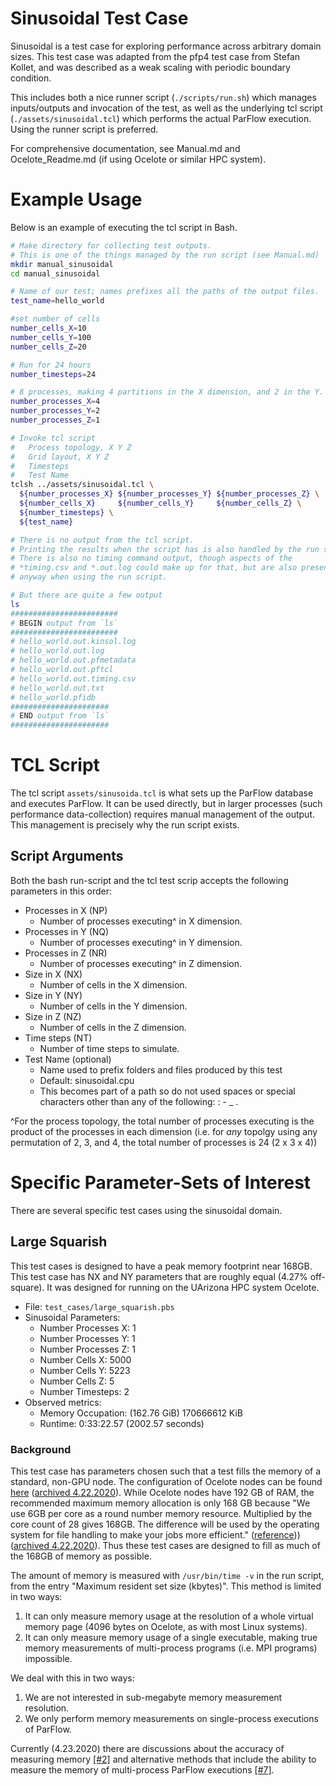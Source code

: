 # Sinusoidal Test Case
Sinusoidal is a test case for exploring performance across arbitrary
domain sizes.
This test case was adapted from the pfp4 test case from Stefan Kollet, and
was described as a weak scaling with periodic boundary condition.

This includes both a nice runner script (`./scripts/run.sh`) which manages inputs/outputs and invocation of the test, as well as the underlying tcl script (`./assets/sinusoidal.tcl`) which performs the actual ParFlow execution.
Using the runner script is preferred.

For comprehensive documentation, see Manual.md and Ocelote_Readme.md (if using Ocelote or similar HPC system).

# Example Usage
Below is an example of executing the tcl script in Bash.
```bash
# Make directory for collecting test outputs.
# This is one of the things managed by the run script (see Manual.md)
mkdir manual_sinusoidal
cd manual_sinusoidal

# Name of our test; names prefixes all the paths of the output files.
test_name=hello_world

#set number of cells
number_cells_X=10
number_cells_Y=100
number_cells_Z=20

# Run for 24 hours
number_timesteps=24

# 8 processes, making 4 partitions in the X dimension, and 2 in the Y.
number_processes_X=4
number_processes_Y=2
number_processes_Z=1

# Invoke tcl script
#   Process topology, X Y Z
#   Grid layout, X Y Z
#   Timesteps
#   Test Name
tclsh ../assets/sinusoidal.tcl \
  ${number_processes_X} ${number_processes_Y} ${number_processes_Z} \
  ${number_cells_X}     ${number_cells_Y}     ${number_cells_Z} \
  ${number_timesteps} \
  ${test_name}

# There is no output from the tcl script.
# Printing the results when the script has is also handled by the run script (see Manual.md)
# There is also no timing command output, though aspects of the
# *timing.csv and *.out.log could make up for that, but are also present
# anyway when using the run script.

# But there are quite a few output
ls
########################
# BEGIN output from `ls`
########################
# hello_world.out.kinsol.log
# hello_world.out.log
# hello_world.out.pfmetadata
# hello_world.out.pftcl
# hello_world.out.timing.csv
# hello_world.out.txt
# hello_world.pfidb
######################
# END output from `ls`
######################

```

# TCL Script
The tcl script `assets/sinusoida.tcl` is what sets up the ParFlow database and executes ParFlow.
It can be used directly, but in larger processes (such performance data-collection) requires manual management of the output.
This management is precisely why the run script exists.

## Script Arguments
Both the bash run-script and the tcl test scrip accepts the following parameters in this order:
+ Processes in X (NP)
  - Number of processes executing^ in X dimension.
+ Processes in Y (NQ)
  - Number of processes executing^ in Y dimension.
+ Processes in Z (NR)
  - Number of processes executing^ in Z dimension.
+ Size in X (NX)
  - Number of cells in the X dimension.
+ Size in Y (NY)
  - Number of cells in the Y dimension.
+ Size in Z (NZ)
  - Number of cells in the Z dimension.
+ Time steps (NT)
  - Number of time steps to simulate.
+ Test Name (optional)
  - Name used to prefix folders and files produced by this test
  - Default: sinusoidal.cpu
  - This becomes part of a path so do not used spaces or special characters other than any of the following: : - _ .

^For the process topology, the total number of processes executing is the
product of the processes in each dimension (i.e. for *any* topolgy using any permutation of 2, 3, and 4, the total number of processes is 24 (2 x 3 x 4))

# Specific Parameter-Sets of Interest
There are several specific test cases using the sinusoidal domain.

## Large Squarish
This test cases is designed to have a peak memory footprint near 168GB.
This test case has NX and NY parameters that are roughly equal (4.27% off-square).
It was designed for running on the UArizona HPC system Ocelote.

* File: `test_cases/large_squarish.pbs`
* Sinusoidal Parameters:
  + Number Processes X: 1
  + Number Processes Y: 1
  + Number Processes Z: 1
  + Number Cells X: 5000
  + Number Cells Y: 5223
  + Number Cells Z: 5
  + Number Timesteps: 2
* Observed metrics:
  + Memory Occupation: (162.76 GiB) 170666612 KiB
  + Runtime:  0:33:22.57 (2002.57 seconds)


### Background
This test case has parameters chosen such that a test fills the memory of a standard, non-GPU node.
The configuration of Ocelote nodes can be found [here](https://public.confluence.arizona.edu/display/UAHPC/Compute+Resources) ([archived 4.22.2020](https://web.archive.org/web/20200423043707/https://public.confluence.arizona.edu/display/UAHPC/Compute+Resources)).
While Ocelote nodes have 192 GB of RAM, the recommended maximum memory allocation is only 168 GB because "We use 6GB per core as a round number memory resource.  Multiplied by the core count of 28 gives 168GB.  The difference will be used by the operating system for file handling to make your jobs more efficient." ([reference](https://public.confluence.arizona.edu/display/UAHPC/Running+Jobs))) ([archived 4.22.2020](https://web.archive.org/web/20200423044116/https://public.confluence.arizona.edu/display/UAHPC/Running+Jobs)).
Thus these test cases are designed to fill as much of the 168GB of memory as possible.

The amount of memory is measured with `/usr/bin/time -v` in the run script, from the entry "Maximum resident set size (kbytes)".
This method is limited in two ways:
1. It can only measure memory usage at the resolution of a whole virtual memory page (4096 bytes on Ocelote, as with most Linux systems).
2. It can only measure memory usage of a single executable, making true memory measurements of multi-process programs (i.e. MPI programs) impossible.

We deal with this in two ways:
1. We are not interested in sub-megabyte memory measurement resolution.
2. We only perform memory measurements on single-process executions of ParFlow.

Currently (4.23.2020) there are discussions about the accuracy of measuring memory [[#2]](https://github.com/CompOpt4Apps/IanHydroframeWork/issues/2) and alternative methods that include the ability to measure the memory of multi-process ParFlow executions [[#7]](https://github.com/CompOpt4Apps/IanHydroframeWork/issues/7).
